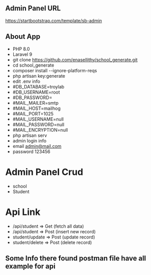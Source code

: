 

## Admin Panel URL 
https://startbootstrap.com/template/sb-admin

## About App
- PHP 8.0
- Laravel 9
- git clone https://github.com/enasellithy/school_generate.git
- cd school_generate
- composer install --ignore-platform-reqs
- php artisan key:generate
- edit .env info
- #DB_DATABASE=troylab
- #DB_USERNAME=root
- #DB_PASSWORD=
- #MAIL_MAILER=smtp
- #MAIL_HOST=mailhog
- #MAIL_PORT=1025
- #MAIL_USERNAME=null
- #MAIL_PASSWORD=null
- #MAIL_ENCRYPTION=null
- php artisan serv
- admin login info
- email admin@mail.com
- password 123456

# Admin Panel Crud 
- school
- Student

# Api Link
- /api/student => Get (fetch all data)
- /api/student => Post (insert new record)
- student/update => Post (update record)
- student/delete => Post (delete record)

## Some Info there found postman file have all example for api 
